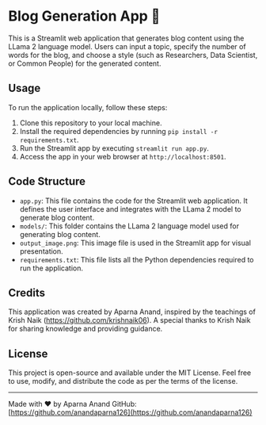 # Blog Generation App 🤖

This is a Streamlit web application that generates blog content using the LLama 2 language model. Users can input a topic, specify the number of words for the blog, and choose a style (such as Researchers, Data Scientist, or Common People) for the generated content.

## Usage

To run the application locally, follow these steps:

1. Clone this repository to your local machine.
2. Install the required dependencies by running `pip install -r requirements.txt`.
3. Run the Streamlit app by executing `streamlit run app.py`.
4. Access the app in your web browser at `http://localhost:8501`.

## Code Structure

- `app.py`: This file contains the code for the Streamlit web application. It defines the user interface and integrates with the LLama 2 model to generate blog content.
- `models/`: This folder contains the LLama 2 language model used for generating blog content.
- `output_image.png`: This image file is used in the Streamlit app for visual presentation.
- `requirements.txt`: This file lists all the Python dependencies required to run the application.

## Credits

This application was created by Aparna Anand, inspired by the teachings of Krish Naik (https://github.com/krishnaik06). A special thanks to Krish Naik for sharing knowledge and providing guidance.

## License

This project is open-source and available under the MIT License. Feel free to use, modify, and distribute the code as per the terms of the license.

---
Made with ❤️ by Aparna Anand
GitHub: [https://github.com/anandaparna126](https://github.com/anandaparna126)
